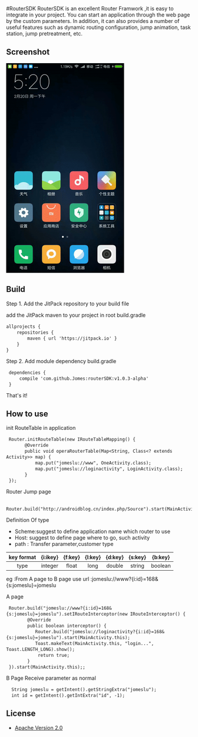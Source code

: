 
#RouterSDK
RouterSDK is an excellent Router Framwork ,it is easy to integrate in your project. You can start an application through the web page by the custom parameters.  In addition, it can also provides a number of useful features such as dynamic routing configuration, jump animation, task station, jump pretreatment, etc.

## Screenshot
![route](./gif/routersdk.gif)

## Build

Step 1. Add the JitPack repository to your build file

add the JitPack maven to your project in root  build.gradle

```
allprojects {
    repositories {
        maven { url 'https://jitpack.io' }
    }
}

```
Step 2. Add module dependency build.gradle

```
 dependencies {
     compile 'com.github.Jomes:routerSDK:v1.0.3-alpha'
 } 

```
That's it! 

## How to use

init RouteTable in application
```
 Router.initRouteTable(new IRouteTableMapping() {
       @Override
       public void operaRouterTable(Map<String, Class<? extends Activity>> map) {
           map.put("jomeslu://www", OneActivity.class);
           map.put("jomeslu://loginactivity", LoginActivity.class);
       }
 });

```
Router Jump page
```
 Router.build("http://androidblog.cn/index.php/Source").start(MainActivity.this);
```
Definition Of type
- Scheme:suggest to define application name which router to use
- Host: suggest to define page where to go, such activity
- path : Transfer parameter,customer type

|   key format |  {i:ikey}  | {f:key} | {l:key}  | {d:key}    |  {s:key}  | {b:key} |
|   :-------:  |:--------:  | :------:| :------: | :--------: |  :-------:| :----:  |
|   type       |   integer  |  float  |   long   |   double   |   string  | boolean |

eg :From A page to B page use url :jomeslu://www?{i:id}=168&{s:jomeslu}=jomeslu

A page
```
 Router.build("jomeslu://www?{i:id}=168&{s:jomeslu}=jomeslu").setIRouteInterceptor(new IRouteInterceptor() {
        @Override
        public boolean interceptor() {
           Router.build("jomeslu://loginactivity?{i:id}=168&{s:jomeslu}=jomeslu").start(MainActivity.this);
           Toast.makeText(MainActivity.this, "login...", Toast.LENGTH_LONG).show();
            return true;
        }
 }).start(MainActivity.this);;
```
B Page Receive parameter as normal
```
  String jomeslu = getIntent().getStringExtra("jomeslu");
  int id = getIntent().getIntExtra("id", -1);
```


## License

* [Apache Version 2.0](http://www.apache.org/licenses/LICENSE-2.0.html)

